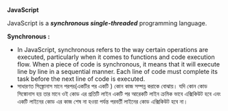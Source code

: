 ﻿**JavaScript**

JavaScript is a ***synchronous single-threaded*** programming language.

**Synchronous :** 

- In JavaScript, synchronous refers to the way certain operations are executed, particularly when it comes to functions and code execution flow. When a piece of code is synchronous, it means that it will execute line by line in a sequential manner. Each line of code must complete its task before the next line of code is executed.
- সাধারণত সিঙ্ক্রোনাস মানে পরপর(একটির  পর একটি ) কোন কাজ সম্পন্ন করাকে বোঝায়। যদি কোন কোড সিঙ্কোনাস হয় তার মানে ওই কোড এর  প্রতিটি লাইন একটি পর আরেকটি লাইন ক্রমিক ভাবে এক্সিকিউট হবে এবং একটি লাইনের কোড এর কাজ শেষ না হওয়া পর্যন্ত পরবর্তী লাইনের কোড এক্সিকিউট হবে না। 


